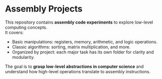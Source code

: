 # Assembly Projects

This repository contains **assembly code experiments** to explore low-level computing concepts.  
It covers:

- Basic manipulations: registers, memory, arithmetic, and logic operations.  
- Classic algorithms: sorting, matrix multiplication, and more.  
- Organized by project: each major task has its own folder for clarity and modularity.  

The goal is to **grasp low-level abstractions in computer science** and understand how high-level operations translate to assembly instructions.
